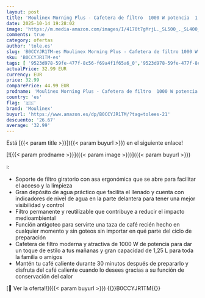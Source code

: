 ```yaml
---
layout: post
title: 'Moulinex Morning Plus - Cafetera de filtro  1000 W potencia  1 25 L capacidad  soporte giratorio  función antigoteo  mantener caliente  filtro permanente  FG2M13'
date: 2025-10-14 19:28:02
image: 'https://m.media-amazon.com/images/I/4170t7gMrjL._SL500_._SL400_.jpg'
comments: true
category: ofertas
author: 'tole.es'
slug: 'B0CCYJR1TM-es Moulinex Morning Plus - Cafetera de filtro 1000 W potencia...'
sku: 'B0CCYJR1TM-es'
tags: [ '9523d978-59fe-477f-8c56-f69a4f1f65a6_0','9523d978-59fe-477f-8c56-f69a4f1f65a6_6001','Arborist Merchandising Root','Cafeteras de goteo','Café y Bebidas Calientes','Hogar y cocina','Máquinas cafeteras','Ofertas de electrodomésticos pequeños y grandes','Self Service','Special Features Stores','Utensilios para café y té','cafetera','moulinex','🇪🇸', ]
actualPrice: 32.99 EUR
currency: EUR
price: 32.99
comparePrice: 44.99 EUR
prodname: 'Moulinex Morning Plus - Cafetera de filtro  1000 W potencia  1 25 L capacidad  soporte giratorio  función antigoteo  mantener caliente  filtro permanente  FG2M13'
country: 'es'
flag: '🇪🇸'
brand: 'Moulinex'
buyurl: 'https://www.amazon.es/dp/B0CCYJR1TM/?tag=tolees-21'
descuento: '26.67'
average: '32.99'
---
```


Está [{{< param title >}}]({{< param buyurl >}}) en el siguiente enlace!

[![{{< param prodname >}}]({{< param image >}})]({{< param buyurl >}})

ℹ️:

- Soporte de filtro giratorio con asa ergonómica que se abre para facilitar el acceso y la limpieza
- Gran depósito de agua práctico que facilita el llenado y cuenta con indicadores de nivel de agua en la parte delantera para tener una mejor visibilidad y control
- Filtro permanente y reutilizable que contribuye a reducir el impacto medioambiental
- Función antigoteo para servirte una taza de café recién hecho en cualquier momento y sin goteos sin importar en qué parte del ciclo de preparación
- Cafetera de filtro moderna y atractiva de 1000 W de potencia para dar un toque de estilo a tus mañanas y gran capacidad de 1,25 L para toda la familia o amigos
- Mantén tu café caliente durante 30 minutos después de prepararlo y disfruta del café caliente cuando lo desees gracias a su función de conservación del calor

[🛒 Ver la oferta!!]({{< param buyurl >}})
{{<world>}}B0CCYJR1TM{{</world>}}
